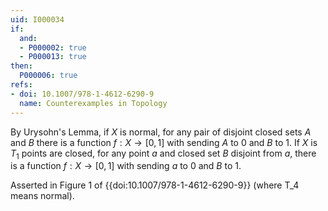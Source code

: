 ```yaml
---
uid: I000034
if:
  and:
  - P000002: true
  - P000013: true
then:
  P000006: true
refs:
- doi: 10.1007/978-1-4612-6290-9
  name: Counterexamples in Topology
---
```


By Urysohn's Lemma, if $X$ is normal, for any pair of disjoint closed sets $A$ and $B$ there is a function $f:X \rightarrow [0,1]$ with sending $A$ to 0 and $B$ to 1. If $X$ is $T_1$ points are closed, for any point $a$ and closed set $B$ disjoint from $a$, there is a function $f:X \rightarrow [0,1]$ with sending $a$ to 0 and $B$ to 1.

Asserted in Figure 1 of {{doi:10.1007/978-1-4612-6290-9}}
(where T_4 means normal).
